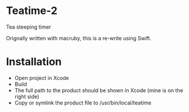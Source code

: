 # Teatime-2
Tea steeping timer

Orignally written with macruby, this is a re-write using Swift.


# Installation

* Open project in Xcode
* Build
* The full path to the product should be shown in Xcode (mine is on the right side)
* Copy or symlink the product file to /usr/bin/local/teatime